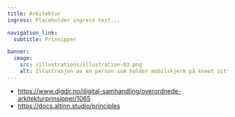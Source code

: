 ```yaml
---
title: Arkitektur
ingress: Placeholder ingress text...

navigation_link:
  subtitle: Prinsipper

banner:
  image:
    src: /illustrations/illustration-03.png
    alt: Illustrasjon av en person som holder mobilskjerm på kneet sitt
---
```


- https://www.digdir.no/digital-samhandling/overordnede-arkitekturprinsipper/1065
- https://docs.altinn.studio/principles
